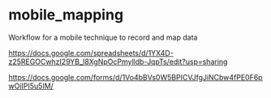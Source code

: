 # mobile_mapping
Workflow for a mobile technique to record and map data 

https://docs.google.com/spreadsheets/d/1YX4D-z25REGOCwhzI29YB_l8XgNpOcPmylldb-JqpTs/edit?usp=sharing

https://docs.google.com/forms/d/1Vo4bBVs0W5BPICVJfgJiNCbw4fPE0F6pwOiIPI5u5IM/
